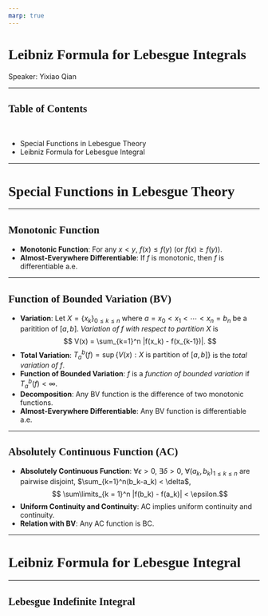 ```yaml
---
marp: true
---
```

<style>
  section {
    font-family: 'LXGW Bright';
  }

  h1, h2, h3 {
    font-family: 'LXGW Bright';
  }
</style>
<style>
img[alt~="center"] {
  display: block;
  margin: 0 auto;
}
</style>
<style>
.note {
  background-color: #eef;
  padding: 10px;
  margin: 10px 0;
  text-align: left;
}
.trick {
  background-color: #fee;
  padding: 10px;
  margin: 10px 0;
  text-align: left;
}
</style>

# Leibniz Formula for Lebesgue Integrals

Speaker: Yixiao Qian

---

## Table of Contents

<br>

- Special Functions in Lebesgue Theory
- Leibniz Formula for Lebesgue Integral

---

# Special Functions in Lebesgue Theory

---

## Monotonic Function

- **Monotonic Function**: For any $x < y$, $f(x) \leq f(y)$ (or $f(x) \geq f(y)$).
- **Almost-Everywhere Differentiable**: If $f$ is monotonic, then $f$ is differentiable a.e.

---

## Function of Bounded Variation (BV)

- **Variation**: Let $X = \{x_k\}_{0\leq k\leq n}$ where $a = x_0 < x_1 < \cdots < x_n = b_n$ be a paritition of $[a, b]$. *Variation of $f$ with respect to partition $X$* is
$$ V(x) = \sum_{k=1}^n |f(x_k) - f(x_{k-1})|. $$
- **Total Variation**: $T_a^b(f) = \sup \{V(x): X \text{ is partition of } [a, b]\}$ is the *total variation of $f$*.
- **Function of Bounded Variation**: $f$ is a *function of bounded variation* if $T_a^b(f) < \infty$.
- **Decomposition**: Any BV function is the difference of two monotonic functions.
- **Almost-Everywhere Differentiable**: Any BV function is differentiable a.e.

---

## Absolutely Continuous Function (AC)

- **Absolutely Continuous Function**: $\forall \epsilon > 0$, $\exists \delta > 0$, $\forall (a_k, b_k)_{1\leq k\leq n}$ are pairwise disjoint, $\sum_{k=1}^n(b_k-a_k) < \delta$,
$$ \sum\limits_{k = 1}^n |f(b_k) - f(a_k)| < \epsilon.$$
- **Uniform Continuity and Continuity**: AC implies uniform continuity and continuity.
- **Relation with BV**: Any AC function is BC.

---

# Leibniz Formula for Lebesgue Integral

---

## Lebesgue Indefinite Integral



